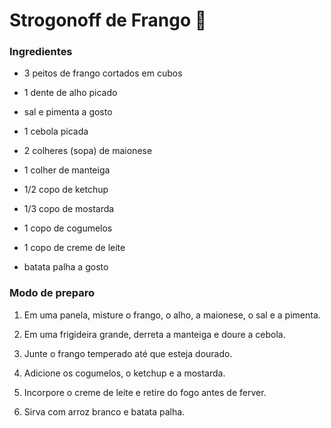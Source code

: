 # Strogonoff de Frango :chicken:

### **Ingredientes**

* 3 peitos de frango cortados em cubos

* 1 dente de alho picado

* sal e pimenta a gosto

* 1 cebola picada

* 2 colheres (sopa) de maionese

* 1 colher de manteiga

* 1/2 copo de ketchup

* 1/3 copo de mostarda

* 1 copo de cogumelos

* 1 copo de creme de leite

* batata palha a gosto

### Modo de preparo

1. Em uma panela, misture o frango, o alho, a maionese, o sal e a pimenta.

2. Em uma frigideira grande, derreta a manteiga e doure a cebola.

3. Junte o frango temperado até que esteja dourado.

4. Adicione os cogumelos, o ketchup e a mostarda.

5. Incorpore o creme de leite e retire do fogo antes de ferver.

6. Sirva com arroz branco e batata palha.
